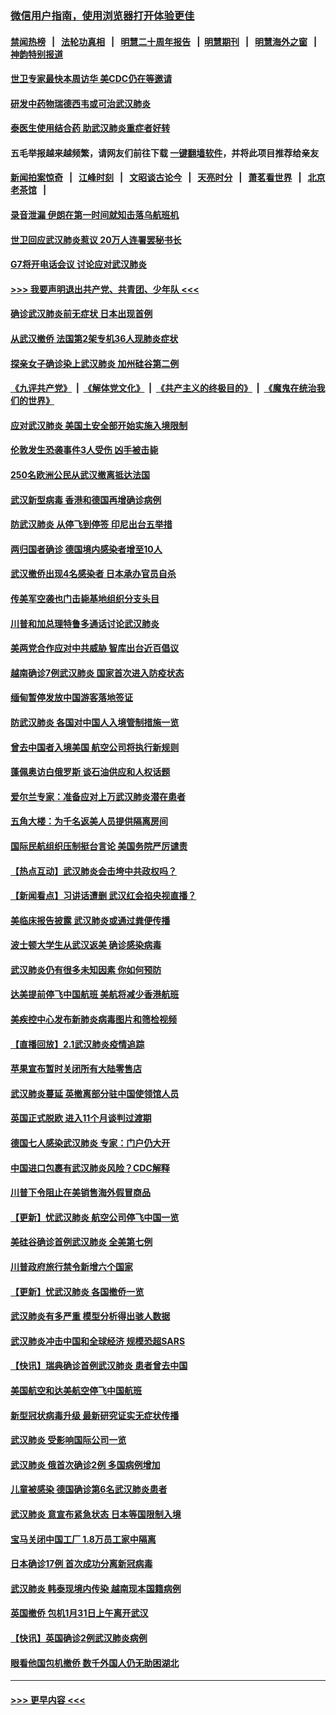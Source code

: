 ### [微信用户指南，使用浏览器打开体验更佳](https://github.com/gfw-breaker/banned-news1/blob/master/indexes/wechat-guide.md?t=0)
#### [禁闻热榜](热点新闻.md?t=0)  &nbsp;&nbsp;|&nbsp;&nbsp; [法轮功真相](https://github.com/gfw-breaker/truth/blob/master/README.md?t=0) &nbsp;&nbsp;|&nbsp;&nbsp; [明慧二十周年报告](https://github.com/gfw-breaker/mh-reports/blob/master/README.md?t=0) &nbsp;&nbsp;|&nbsp;&nbsp;[明慧期刊](https://github.com/gfw-breaker/mh-qikan) &nbsp;&nbsp;|&nbsp;&nbsp; [明慧海外之窗](https://github.com/gfw-breaker/mh-news/blob/master/README.md?t=0) &nbsp;&nbsp;|&nbsp;&nbsp; [神韵特别报道](https://github.com/gfw-breaker/mh-news/blob/master/shenyun.md?t=0)
#### [世卫专家最快本周访华 美CDC仍在等邀请](../pages/nsc418/n11842198.md?t=02040533) 
#### [研发中药物瑞德西韦或可治武汉肺炎](../pages/nsc418/n11842100.md?t=02040533) 
#### [泰医生使用结合药 助武汉肺炎重症者好转](../pages/nsc418/n11842096.md?t=02040533) 
#### 五毛举报越来越频繁，请网友们前往下载 [一键翻墙软件](https://github.com/gfw-breaker/ssr-accounts)，并将此项目推荐给亲友
#### [新闻拍案惊奇](https://github.com/gfw-breaker/banned-news1/blob/master/pages/link4.md) &nbsp;&nbsp;|&nbsp;&nbsp; [江峰时刻](https://github.com/gfw-breaker/banned-news1/blob/master/pages/link4.md) &nbsp;&nbsp;|&nbsp;&nbsp; [文昭谈古论今](https://github.com/gfw-breaker/banned-news1/blob/master/pages/link4.md) &nbsp;&nbsp;|&nbsp;&nbsp; [天亮时分](https://github.com/gfw-breaker/banned-news1/blob/master/pages/link4.md) &nbsp;&nbsp;|&nbsp;&nbsp; [萧茗看世界](https://github.com/gfw-breaker/banned-news1/blob/master/pages/link4.md) &nbsp;&nbsp;|&nbsp;&nbsp; [北京老茶馆](https://github.com/gfw-breaker/banned-news1/blob/master/pages/link4.md) &nbsp;&nbsp;|&nbsp;&nbsp; 
#### [录音泄漏 伊朗在第一时间就知击落乌航班机](../pages/nsc418/n11842002.md?t=02040533) 
#### [世卫回应武汉肺炎惹议 20万人连署罢秘书长](../pages/nsc418/n11841664.md?t=02040533) 
#### [G7将开电话会议 讨论应对武汉肺炎](../pages/nsc418/n11841658.md?t=02040533) 
#### [>>> 我要声明退出共产党、共青团、少年队 <<<](https://github.com/begood0513/goodnews/blob/master/quit/letter.md) 
#### [确诊武汉肺炎前无症状 日本出现首例](../pages/nsc418/n11841567.md?t=02040533) 
#### [从武汉撤侨 法国第2架专机36人现肺炎症状](../pages/nsc418/n11841382.md?t=02040533) 
#### [探亲女子确诊染上武汉肺炎 加州硅谷第二例](../pages/nsc418/n11839784.md?t=02040533) 
#### [《九评共产党》](https://github.com/begood0513/9ping.md/blob/master/README.md) &nbsp;|&nbsp; [《解体党文化》](../../../../jtdwh.md/blob/master/README.md)  &nbsp;|&nbsp; [《共产主义的终极目的》](../../../../gczydzjmd.md/blob/master/README.md) &nbsp;|&nbsp; [《魔鬼在统治我们的世界》](../../../../mgztzwmdsj.md/blob/master/README.md) 
#### [应对武汉肺炎 美国土安全部开始实施入境限制](../pages/nsc418/n11839729.md?t=02040533) 
#### [伦敦发生恐袭事件3人受伤 凶手被击毙](../pages/nsc418/n11839442.md?t=02040533) 
#### [250名欧洲公民从武汉撤离抵达法国](../pages/nsc418/n11839438.md?t=02040533) 
#### [武汉新型病毒 香港和德国再增确诊病例](../pages/nsc418/n11839381.md?t=02040533) 
#### [防武汉肺炎 从停飞到停签 印尼出台五举措](../pages/nsc418/n11839282.md?t=02040533) 
#### [两归国者确诊 德国境内感染者增至10人](../pages/nsc418/n11839164.md?t=02040533) 
#### [武汉撤侨出现4名感染者 日本承办官员自杀](../pages/nsc418/n11839044.md?t=02040533) 
#### [传美军空袭也门击毙基地组织分支头目](../pages/nsc418/n11839210.md?t=02040533) 
#### [川普和加总理特鲁多通话讨论武汉肺炎](../pages/nsc418/n11839128.md?t=02040533) 
#### [美两党合作应对中共威胁 智库出台近百倡议](../pages/nsc418/n11838437.md?t=02040533) 
#### [越南确诊7例武汉肺炎 国家首次进入防疫状态](../pages/nsc418/n11838860.md?t=02040533) 
#### [缅甸暂停发放中国游客落地签证](../pages/nsc418/n11838730.md?t=02040533) 
#### [防武汉肺炎 各国对中国人入境管制措施一览](../pages/nsc418/n11838726.md?t=02040533) 
#### [曾去中国者入境美国 航空公司将执行新规则](../pages/nsc418/n11838375.md?t=02040533) 
#### [蓬佩奥访白俄罗斯 谈石油供应和人权话题](../pages/nsc418/n11838242.md?t=02040533) 
#### [爱尔兰专家：准备应对上万武汉肺炎潜在患者](../pages/nsc418/n11837978.md?t=02040533) 
#### [五角大楼：为千名返美人员提供隔离房间](../pages/nsc418/n11837831.md?t=02040533) 
#### [国际民航组织压制挺台言论 美国务院严厉谴责](../pages/nsc418/n11837791.md?t=02040533) 
#### [【热点互动】武汉肺炎会击垮中共政权吗？](../pages/nsc418/n11837779.md?t=02040533) 
#### [【新闻看点】习讲话遭删 武汉红会掐央视直播？](../pages/nsc418/n11837573.md?t=02040533) 
#### [美临床报告披露 武汉肺炎或通过粪便传播](../pages/nsc418/n11837626.md?t=02040533) 
#### [波士顿大学生从武汉返美 确诊感染病毒](../pages/nsc418/n11837580.md?t=02040533) 
#### [武汉肺炎仍有很多未知因素 你如何预防](../pages/nsc418/n11837666.md?t=02040533) 
#### [达美提前停飞中国航班 美航将减少香港航班](../pages/nsc418/n11837649.md?t=02040533) 
#### [美疾控中心发布新肺炎病毒图片和筛检视频](../pages/nsc418/n11837491.md?t=02040533) 
#### [【直播回放】2.1武汉肺炎疫情追踪](../pages/nsc418/n11837232.md?t=02040533) 
#### [苹果宣布暂时关闭所有大陆零售店](../pages/nsc418/n11837097.md?t=02040533) 
#### [武汉肺炎蔓延 英撤离部分驻中国使领馆人员](../pages/nsc418/n11837061.md?t=02040533) 
#### [英国正式脱欧 进入11个月谈判过渡期](../pages/nsc418/n11836911.md?t=02040533) 
#### [德国七人感染武汉肺炎 专家：门户仍大开](../pages/nsc418/n11836344.md?t=02040533) 
#### [中国进口包裹有武汉肺炎风险？CDC解释](../pages/nsc418/n11836321.md?t=02040533) 
#### [川普下令阻止在美销售海外假冒商品](../pages/nsc418/n11836261.md?t=02040533) 
#### [【更新】忧武汉肺炎 航空公司停飞中国一览](../pages/nsc418/n11835931.md?t=02040533) 
#### [美硅谷确诊首例武汉肺炎 全美第七例](../pages/nsc418/n11836093.md?t=02040533) 
#### [川普政府旅行禁令新增六个国家](../pages/nsc418/n11836083.md?t=02040533) 
#### [【更新】忧武汉肺炎 各国撤侨一览](../pages/nsc418/n11835673.md?t=02040533) 
#### [武汉肺炎有多严重 模型分析得出骇人数据](../pages/nsc418/n11835829.md?t=02040533) 
#### [武汉肺炎冲击中国和全球经济 规模恐超SARS](../pages/nsc418/n11835652.md?t=02040533) 
#### [【快讯】瑞典确诊首例武汉肺炎 患者曾去中国](../pages/nsc418/n11835675.md?t=02040533) 
#### [美国航空和达美航空停飞中国航班](../pages/nsc418/n11835567.md?t=02040533) 
#### [新型冠状病毒升级 最新研究证实无症状传播](../pages/nsc418/n11835589.md?t=02040533) 
#### [武汉肺炎 受影响国际公司一览](../pages/nsc418/n11835538.md?t=02040533) 
#### [武汉肺炎 俄首次确诊2例 多国病例增加](../pages/nsc418/n11835295.md?t=02040533) 
#### [儿童被感染 德国确诊第6名武汉肺炎患者](../pages/nsc418/n11835338.md?t=02040533) 
#### [武汉肺炎 意宣布紧急状态 日本等国限制入境](../pages/nsc418/n11835062.md?t=02040533) 
#### [宝马关闭中国工厂 1.8万员工家中隔离](../pages/nsc418/n11835128.md?t=02040533) 
#### [日本确诊17例 首次成功分离新冠病毒](../pages/nsc418/n11834975.md?t=02040533) 
#### [武汉肺炎 韩泰现境内传染 越南现本国籍病例](../pages/nsc418/n11834857.md?t=02040533) 
#### [英国撤侨 包机1月31日上午离开武汉](../pages/nsc418/n11834808.md?t=02040533) 
#### [【快讯】英国确诊2例武汉肺炎病例](../pages/nsc418/n11834824.md?t=02040533) 
#### [眼看他国包机撤侨 数千外国人仍无助困湖北](../pages/nsc418/n11834010.md?t=02040533) 

----
#### [ >>> 更早内容 <<< ](../indexes/nsc418-earlier.md)
